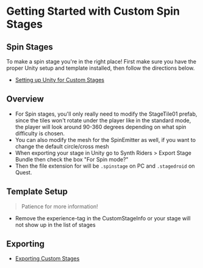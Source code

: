 # Getting Started with Custom Spin Stages

## Spin Stages

To make a spin stage you're in the right place! First make sure you have the proper Unity setup and template installed, then follow the directions below.

- [Setting up Unity for Custom Stages](/modeling/custom-stages/setup-unity/)

## Overview

- For Spin stages, you'll only really need to modify the StageTile01 prefab, since the tiles won't rotate under the player like in the standard mode, the player will look around 90-360 degrees depending on what spin difficulty is chosen.
- You can also modify the mesh for the SpinEmitter as well, if you want to change the default circle/cross mesh
- When exporting your stage in Unity go to Synth Riders > Export Stage Bundle then check the box "For Spin mode?"
- Then the file extension for will be `.spinstage` on PC and `.stagedroid` on Quest.

## Template Setup

> Patience for more information!

- Remove the experience-tag in the CustomStageInfo or your stage will not show up in the list of stages

## Exporting

- [Exporting Custom Stages](/modeling/custom-stages/export-stages/)
